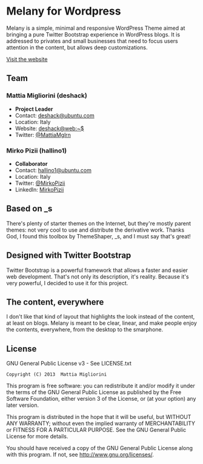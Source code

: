 Melany for Wordpress
====================

Melany is a simple, minimal and responsive WordPress Theme aimed at bringing a pure Twitter Bootstrap experience in WordPress blogs.
It is addressed to privates and small businesses that need to focus users attention in the content, but allows deep customizations.

[Visit the website](http://melany.deshack.net)


Team
----

### Mattia Migliorini (deshack)

- **Project Leader**
- Contact: deshack@ubuntu.com
- Location: Italy
- Website: [deshack@web:~$](http://www.deshack.net)
- Twitter: [@MattiaMglrn](https://twitter.com/MattiaMglrn)
 
### Mirko Pizii (hallino1)

- **Collaborator**
- Contact: hallino1@ubuntu.com
- Location: Italy
- Twitter: [@MirkoPizii](https://twitter.com/MirkoPizii)
- LinkedIn: [MirkoPizii](http://www.linkedin.com/in/MirkoPizii)


Based on _s
-----------

There's plenty of starter themes on the Internet, but they're mostly parent themes: not very cool to use and distribute the derivative work. Thanks God, I found this toolbox by ThemeShaper, _s, and I must say that's great!


Designed with Twitter Bootstrap
-------------------------------

Twitter Bootstrap is a powerful framework that allows a faster and easier web development. That's not only its description, it's reality. Because it's very powerful, I decided to use it for this project.


The content, everywhere
-----------------------

I don't like that kind of layout that highlights the look instead of the content, at least on blogs. Melany is meant to be clear, linear, and make people enjoy the contents, everywhere, from the desktop to the smarphone.


License
-------

GNU General Public License v3 - See LICENSE.txt

    Copyright (C) 2013  Mattia Migliorini

This program is free software: you can redistribute it and/or modify
it under the terms of the GNU General Public License as published by
the Free Software Foundation, either version 3 of the License, or
(at your option) any later version.

This program is distributed in the hope that it will be useful,
but WITHOUT ANY WARRANTY; without even the implied warranty of
MERCHANTABILITY or FITNESS FOR A PARTICULAR PURPOSE.  See the
GNU General Public License for more details.

You should have received a copy of the GNU General Public License
along with this program.  If not, see <http://www.gnu.org/licenses/>.
